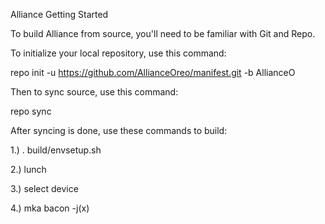 Alliance
Getting Started

To build Alliance from source, you'll need to be familiar with Git and Repo.

To initialize your local repository, use this command:

repo init -u https://github.com/AllianceOreo/manifest.git -b AllianceO

Then to sync source, use this command:

repo sync

After syncing is done, use these commands to build:

1.) . build/envsetup.sh

2.) lunch

3.) select device

4.) mka bacon -j(x)
